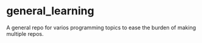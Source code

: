 # general_learning
A general repo for varios programming topics to ease the burden of making multiple repos.
